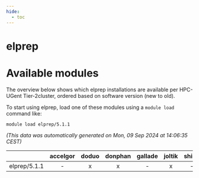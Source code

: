 ```yaml
---
hide:
  - toc
---
```


elprep
======

# Available modules


The overview below shows which elprep installations are available per HPC-UGent Tier-2cluster, ordered based on software version (new to old).

To start using elprep, load one of these modules using a `module load` command like:

```shell
module load elprep/5.1.1
```

*(This data was automatically generated on Mon, 09 Sep 2024 at 14:06:35 CEST)*  

| |accelgor|doduo|donphan|gallade|joltik|shinx|skitty|
| :---: | :---: | :---: | :---: | :---: | :---: | :---: | :---: |
|elprep/5.1.1|-|x|x|-|x|-|-|
